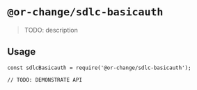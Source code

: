 # `@or-change/sdlc-basicauth`

> TODO: description

## Usage

```
const sdlcBasicauth = require('@or-change/sdlc-basicauth');

// TODO: DEMONSTRATE API
```

